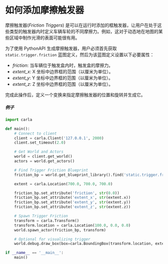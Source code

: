 # 如何添加摩擦触发器

摩擦触发器(*Friction Triggers*) 是可以在运行时添加的框触发器，让用户在处于这些类型的触发器内时定义车辆车轮的不同摩擦力。例如，这对于动态地在地图的某些区域中制作光滑的表面可能很有用。

为了使用 PythonAPI 生成摩擦触发器，用户必须首先获取
`static.trigger.friction` 蓝图定义，然后为该蓝图定义设置以下必要属性：

- *friction*: 当车辆位于触发盒内时，触发盒的摩擦力。
- *extent_x*: X 坐标中边界框的范围（以厘米为单位）。
- *extent_y*: Y 坐标中边界框的范围（以厘米为单位）。
- *extent_z*: Z 坐标中边界框的范围（以厘米为单位）。

完成此操作后，定义一个变换来指定摩擦触发器的位置和旋转并生成它。

##### 例子

```py
import carla

def main():
    # Connect to client
    client = carla.Client('127.0.0.1', 2000)
    client.set_timeout(2.0)

    # Get World and Actors
    world = client.get_world()
    actors = world.get_actors()

    # Find Trigger Friction Blueprint
    friction_bp = world.get_blueprint_library().find('static.trigger.friction')

    extent = carla.Location(700.0, 700.0, 700.0)

    friction_bp.set_attribute('friction', str(0.0))
    friction_bp.set_attribute('extent_x', str(extent.x))
    friction_bp.set_attribute('extent_y', str(extent.y))
    friction_bp.set_attribute('extent_z', str(extent.z))

    # Spawn Trigger Friction
    transform = carla.Transform()
    transform.location = carla.Location(100.0, 0.0, 0.0)
    world.spawn_actor(friction_bp, transform)

    # Optional for visualizing trigger
    world.debug.draw_box(box=carla.BoundingBox(transform.location, extent * 1e-2), rotation=transform.rotation, life_time=100, thickness=0.5, color=carla.Color(r=255,g=0,b=0))

if __name__ == '__main__':
    main()
```
